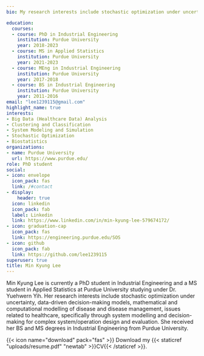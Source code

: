 ```yaml
---
bio: My research interests include stochastic optimization under uncertainty. Mathematical and computational modeling of disease and disease management. Data-driven decision making models. Issues related to healthcare, specifically through system modling and decision making for complex system/operation design, and evaluation.

education:
  courses:
  - course: PhD in Industrial Engineering
    institution: Purdue University
    year: 2018-2023
  - course: MS in Applied Statistics
    institution: Purdue University
    year: 2021-2023
  - course: MEng in Industrial Engineering
    institution: Purdue University
    year: 2017-2018
  - course: BS in Industrial Engineering
    institution: Purdue University
    year: 2011-2016
email: "lee1239115@gmail.com"
highlight_name: true
interests:
- Big Data (Healthcare Data) Analysis
- Clustering and Classification 
- System Modeling and Simulation
- Stochastic Optimization
- Biostatistics
organizations:
- name: Purdue University
  url: https://www.purdue.edu/
role: PhD student
social:
- icon: envelope
  icon_pack: fas
  link: /#contact
- display:
    header: true
  icon: linkedin
  icon_pack: fab
  label: Linkedin
  link: https://www.linkedin.com/in/min-kyung-lee-579674172/
- icon: graduation-cap
  icon_pack: fas
  link: https://engineering.purdue.edu/SOS
- icon: github
  icon_pack: fab
  link: https://github.com/lee1239115
superuser: true
title: Min Kyung Lee
---
```


Min Kyung Lee is currently a PhD student in Industrial Engineering and a MS student in Applied Statistics at Purdue University studying under Dr. Yuehwern Yih. Her research interests include stochastic optimization under uncertainty, data-driven decision-making models, mathematical and computational modelling of disease and disease management, issues related to healthcare, specifically through system modelling and decision-making for complex system/operation design and evaluation. She received her BS and MS degrees in Industrial Engineering from Purdue University.

{{< icon name="download" pack="fas" >}} Download my {{< staticref "uploads/resume.pdf" "newtab" >}}CV{{< /staticref >}}.
